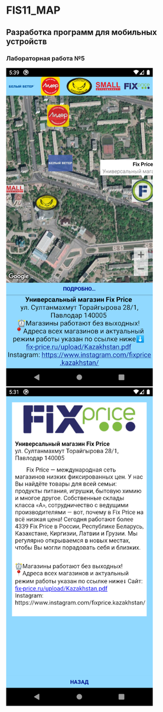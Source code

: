 # FIS11_MAP
## Разработка программ для мобильных устройств
### Лабораторная работа №5
![Карта](pictures/Карта.png)
![Описание](pictures/Описание.png)